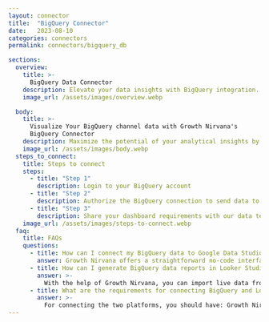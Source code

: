 ```yaml
---
layout: connector
title:  "BigQuery Connector"
date:   2023-08-10
categories: connectors
permalink: connectors/bigquery_db

sections:
  overview:
    title: >-
      BigQuery Data Connector
    description: Elevate your data insights with BigQuery integration. Seamlessly blend your comprehensive analytical data with Looker Studio's capabilities, transforming raw data into strategic insights that guide your decision-making.
    image_url: /assets/images/overview.webp

  body:
    title: >-
      Visualize Your BigQuery channel data with Growth Nirvana's
      BigQuery Connector
    description: Maximize the potential of your analytical insights by integrating BigQuery with Looker Studio's data visualization prowess.
    image_url: /assets/images/body.webp
  steps_to_connect:
    title: Steps to connect
    steps:
      - title: "Step 1"
        description: Login to your BigQuery account
      - title: "Step 2"
        description: Authorize the BigQuery connection to send data to Growth Nirvana
      - title: "Step 3"
        description: Share your dashboard requirements with our data team. We will build the report for you.
    image_url: /assets/images/steps-to-connect.webp
  faq:
    title: FAQs
    questions:
      - title: How can I connect my BigQuery data to Google Data Studio/Looker Studio?
        answer: Growth Nirvana offers a straightforward no-code interface to connect to BigQuery data sources.
      - title: How can I generate BigQuery data reports in Looker Studio?
        answer: >-
          With the help of Growth Nirvana, you can import live data from BigQuery into Looker Studio. These data can be viewed in charts, tables, and dashboards to generate branded reports that can be shared instantly.
      - title: What are the requirements for connecting BigQuery and Looker Studio?
        answer: >-
          For connecting the two platforms, you should have: Growth Nirvana Account and BigQuery Ads Account
---
```

